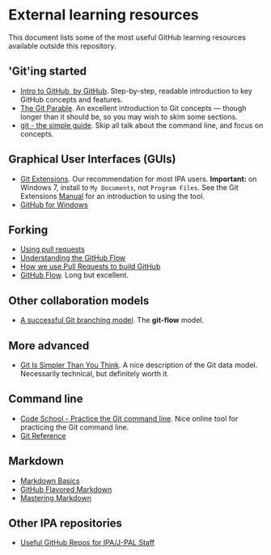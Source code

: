External learning resources
===========================

This document lists some of the most useful GitHub learning resources available outside this repository.

'Git'ing started
---------------

- [Intro to GitHub, by GitHub](https://guides.github.com/activities/hello-world/). Step-by-step, readable introduction to key GitHub concepts and features.
- [The Git Parable](http://tom.preston-werner.com/2009/05/19/the-git-parable.html). An excellent introduction to Git concepts &mdash; though longer than it should be, so you may wish to skim some sections.
- [git - the simple guide](http://rogerdudler.github.io/git-guide/). Skip all talk about the command line, and focus on concepts.



Graphical User Interfaces (GUIs)
--------------------------------

- [Git Extensions](http://sourceforge.net/projects/gitextensions/). Our recommendation for most IPA users. **Important:** on Windows 7, install to `My Documents`, not `Program Files`. See the Git Extensions [Manual](https://git-extensions-documentation.readthedocs.org/en/latest/) for an introduction to using the tool.
- [GitHub for Windows](https://windows.github.com/)

Forking
-------

- [Using pull requests](https://help.github.com/articles/using-pull-requests)
- [Understanding the GitHub Flow](https://guides.github.com/introduction/flow/index.html)
- [How we use Pull Requests to build GitHub](https://github.com/blog/1124-how-we-use-pull-requests-to-build-github)
- [GitHub Flow](http://scottchacon.com/2011/08/31/github-flow.html). Long but excellent.

Other collaboration models
--------------------------

- [A successful Git branching model](http://nvie.com/posts/a-successful-git-branching-model/). The **git-flow** model.

More advanced
-------------

- [Git Is Simpler Than You Think](http://nfarina.com/post/9868516270/git-is-simpler). A nice description of the Git data model. Necessarily technical, but definitely worth it.

Command line
------------

- [Code School - Practice the Git command line](http://try.github.io/levels/1/challenges/1). Nice online tool for practicing the Git command line.
- [Git Reference](http://gitref.org/)

Markdown
--------

- [Markdown Basics](https://help.github.com/articles/markdown-basics)
- [GitHub Flavored Markdown](https://help.github.com/articles/github-flavored-markdown)
- [Mastering Markdown](https://guides.github.com/features/mastering-markdown/)

Other IPA repositories
----------------------

- [Useful GitHub Repos for IPA/J-PAL Staff](https://github.com/PovertyAction/useful_repos/blob/master/useful_repos.md)

